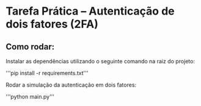 # Tarefa Prática – Autenticação de dois fatores (2FA)

## Como rodar:
Instalar as dependências utilizando o seguinte comando na raiz do projeto:

'''pip install -r requirements.txt'''

Rodar a simulação da  autenticação em dois fatores:

'''python main.py'''